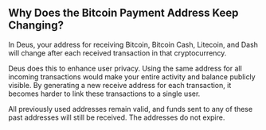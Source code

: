 ## Why Does the Bitcoin Payment Address Keep Changing?

In Deus, your address for receiving Bitcoin, Bitcoin Cash, Litecoin, and Dash will change after each received transaction in that cryptocurrency.

Deus does this to enhance user privacy. Using the same address for all incoming transactions would make your entire activity and balance publicly visible. By generating a new receive address for each transaction, it becomes harder to link these transactions to a single user.

All previously used addresses remain valid, and funds sent to any of these past addresses will still be received. The addresses do not expire.